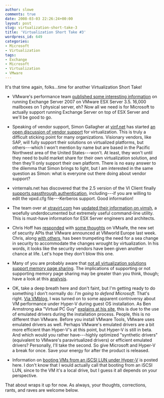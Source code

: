 ```yaml
---
author: slowe
comments: true
date: 2008-03-03 22:26:24+00:00
layout: post
slug: virtualization-short-take-3
title: 'Virtualization Short Take #3'
wordpress_id: 649
categories:
- Microsoft
- Virtualization
tags:
- Exchange
- Microsoft
- Virtualization
- VMware
---
```


It's that time again, folks...time for another Virtualization Short Take!

* VMware's performance team [published some interesting information](http://blogs.vmware.com/performance/2008/02/16000-exchange.html) on running Exchange Server 2007 on VMware ESX Server 3.5. 16,000 mailboxes on 1 physical server, eh? Now all we need is for Microsoft to actually support running Exchange Server on top of ESX Server and we'll be good to go.

* Speaking of vendor support, Simon Gallagher at [vinf.net](http://vinf.net/) has started [an open discussion of vendor support](http://vinf.net/2008/02/21/support-for-virtualized-osapplications-an-open-debate/) for virtualization. This is truly a difficult sticking point for many organizations. Visionary vendors, like SAP, will fully support their solutions on virtualized platforms, but others---which I won't mention by name but are based in the Pacific Northwest area of the United States---won't. At least, they won't until they need to build market share for their own virtualization solution, and then they'll only support their own platform. There is no easy answer to the dilemma that Simon brings to light, but I am interested in the same question as Simon: what is everyone out there doing about vendor support?

* vinternals.net has discovered that the 2.5 version of the VI Client finally [supports passthrough authentication](http://www.vinternals.com/2008/02/virtualcenter-25-passthrough.html), including---if you are willing to edit the vpxd.cfg file---Kerberos support. Good information!

* The team over at [xtravirt.com](http://www.xtravirt.com/) has [updated their information on vimsh](http://www.xtravirt.com/index.php?option=com_remository&Itemid=75&func=startdown&id=21), a woefully underdocumented but extremely useful command-line utility. This is must-have information for ESX Server engineers and architects.

* Chris Hoff has [responded](http://rationalsecurity.typepad.com/blog/2008/02/vmwares-vmsafe.html) with [some thoughts](http://rationalsecurity.typepad.com/blog/2008/03/vmwares-vmsafe.html) on VMsafe, the new set of security APIs that VMware announced at VMworld Europe last week. Chris, along [with others](http://gregness.wordpress.com/2008/01/11/dispelling-virtsec-myths/), has been trumpeting the need for a sea change in security to accommodate the changes wrought by virtualization. In his words, it looks like the security vendors have been given another chance at life. Let's hope they don't blow this one.

* Many of you are probably aware that [not all virtualization solutions support memory page sharing](http://dcsblog.burtongroup.com/data_center_strategies/2007/06/virtualization_.html). The implications of supporting or not supporting memory page sharing may be greater than you think, though; have a look at this [analysis](http://vmmba.com/2008/01/03/why-does-oversubscription-matter.aspx).

* OK, take a deep breath here and don't faint, but I'm getting ready to do something I don't normally do: _I'm going to defend Microsoft._ That's right. [Via VMblog](http://vmblog.com/archive/2008/03/03/hyper-v-s-slow-guest-installation-explained.aspx), I was turned on to some apparent controversy about VM performance under Hyper-V during guest OS installation. As Ben Armstrong aka "Virtual PC Guy" [explains at his site](http://blogs.msdn.com/virtual_pc_guy/archive/2008/02/26/hyper-v-and-slow-guest-os-installation.aspx), this is due to the use of emulated drivers during the installation process. People, this is no different than VMware. Before you install VMware Tools, VMware uses emulated drivers as well. Perhaps VMware's emulated drivers are a bit more efficient than Hyper-V's at this point, but Hyper-V is still in beta. And which would you rather have---highly optimized "synthetic drivers" (equivalent to VMware's paravirtualized drivers) or efficient emulated drivers? Personally, I'll take the second. So give Microsoft and Hyper-V a break for once. Save your energy for after the product is released.

* Information on [booting VMs from an iSCSI LUN under Hyper-V](http://www.activewin.com/awin/comments.asp?HeadlineIndex=42769) is posted here. I don't know that I would actually call that booting from an iSCSI LUN, since to the VM it's a local drive, but I guess it all depends on your perspective.

That about wraps it up for now. As always, your thoughts, corrections, rants, and raves are welcome below.
